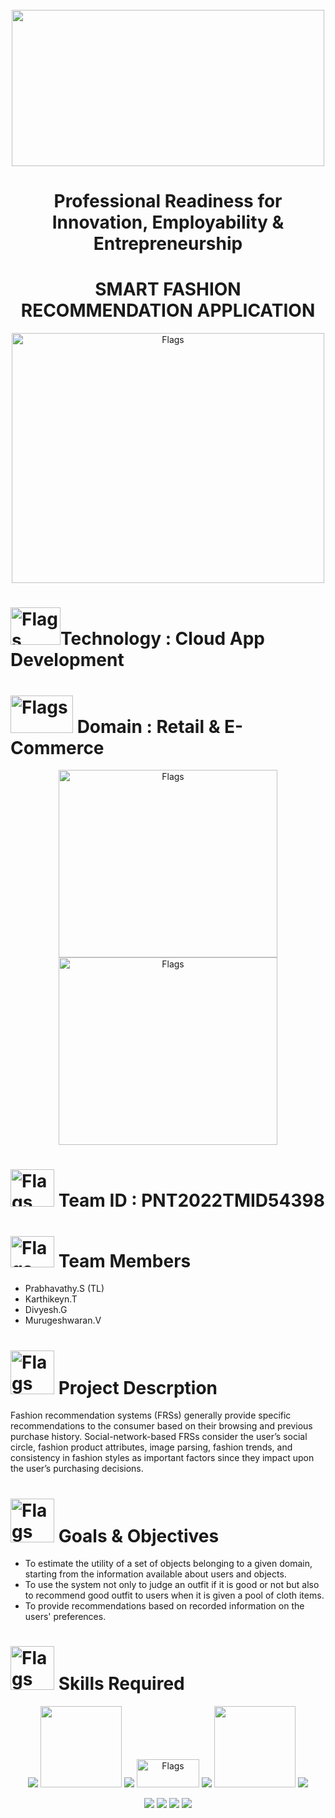 <div align="center">

<!-- PROJECT LOGO -->

<br />

  <a href="https://github.com/othneildrew/Best-README-Template">
    <div align="center">
    <img src="https://media4.giphy.com/media/3o7ZeKTOAMydhSqL6w/giphy.gif?cid=790b7611a09a0dc942a14eee86e8da8bda25984d9f753bdb&rid=giphy.gif&ct=g" width="500" height="250">
  </a>
                   

#  Professional Readiness for Innovation, Employability & Entrepreneurship  
# **SMART FASHION RECOMMENDATION APPLICATION**  
 <img src='https://techcrunch.com/wp-content/uploads/2021/05/download.gif?w=680' alt="Flags" width="500" height="400"></img>
   </div>   
   </div>

# <img src='https://miro.medium.com/max/700/1*OicrRIgS2GlMkhzY7GIwOA.gif' alt="Flags" width="80" height="60"></img>Technology : Cloud App Development 
# <img src='https://i.pinimg.com/originals/a4/48/f0/a448f012ac2681e47ebdd86aaf8a274a.gif' alt="Flags" width="100" height="60"></img>  Domain : Retail & E-Commerce
<div align="center">
<img src='https://cdn.dribbble.com/users/1912990/screenshots/6129020/cloud_computing.gif' alt="Flags" width="350" height="300"></img> <img src='https://media3.giphy.com/media/TjS53njIE2pxbZI22T/giphy.gif?cid=790b7611104412da8a69fa6a01ef8ca9ca013b605a21ea72&rid=giphy.gif&ct=s' alt="Flags" width="350" height="300"></img>
  </div> 
  </div>

 # <img src='https://i.pinimg.com/originals/8e/87/04/8e8704234ca29db4f5c78e4df469a52e.gif' alt="Flags" width="70" height="60"></img> Team ID : PNT2022TMID54398                    
# <img src='https://static.wixstatic.com/media/52a89c_83c2f42f74f749d2a02b12efdb086d2c~mv2.gif' alt="Flags" width="70" height="50"></img> Team Members                       
- Prabhavathy.S (TL)          
- Karthikeyn.T         
- Divyesh.G         
- Murugeshwaran.V                     
# <img src='https://media4.giphy.com/media/dZnAEgiyCwFJay2Knu/giphy.gif?cid=790b7611ad8ca35db9b6f5811d7904b8b5354585c5a271b3&rid=giphy.gif&ct=s' alt="Flags" width="70" height="70"></img> Project Descrption
Fashion recommendation systems (FRSs) generally provide specific recommendations to the consumer based on their browsing and previous purchase history. Social-network-based FRSs consider the user’s social circle, fashion product attributes, image parsing, fashion trends, and consistency in fashion styles as important factors since they impact upon the user’s purchasing decisions.    
# <img src='https://media3.giphy.com/media/2higF6P3xOhMY/giphy.gif?cid=ecf05e47sbawuft11im81ihv5dvbxslk7lcg4qgoqsewf9vo&rid=giphy.gif&ct=g' alt="Flags" width="70" height="70"></img> Goals & Objectives

- To estimate the utility of a set of objects belonging to a given domain, starting from the information available about users and objects.
- To use the system not only to judge an outfit if it is good or not but also to recommend good outfit to users when it is given a pool of cloth items.
- To provide recommendations based on recorded information on the users' preferences. 
# <img src='https://thumbs.gfycat.com/PolishedDesertedDodobird-size_restricted.gif' alt="Flags" width="70" height="70"></img> Skills Required   
<div align="center">
 <img src="https://img.shields.io/badge/IBM%20Cloud-1261FE?style=for-the-badge&logo=IBM%20Cloud&logoColor=white" />  <img src="https://img.shields.io/badge/IBM%20Watson-BE95FF.svg?style=for-the-badge&logo=IBM-Watson&logoColor=white" width=130> <img src="https://img.shields.io/badge/Bootstrap-563D7C?style=for-the-badge&logo=bootstrap&logoColor=white" /> <img src="https://user-images.githubusercontent.com/113355517/197389542-9ccffdd8-4086-4ea0-af41-8f26021a8682.jpeg "alt="Flags" width="100" height="45">  <img src="https://img.shields.io/badge/Flask-000000?style=for-the-badge&logo=flask&logoColor=white" /> <img src="https://img.shields.io/badge/IBM%20Cloud storage-BE95FF.svg?style=for-the-badge&logo=IBM-cloud storage&logoColor=blue" width=130> <img src="https://img.shields.io/badge/kubernetes-326ce5.svg?&style=for-the-badge&logo=kubernetes&logoColor=white"/>

 <img src="https://img.shields.io/badge/CSS3-1572B6?style=for-the-badge&logo=css3&logoColor=white" /> <img src="https://img.shields.io/badge/HTML5-E34F26?style=for-the-badge&logo=html5&logoColor=white" /> <img src="https://img.shields.io/badge/Python-FFD43B?style=for-the-badge&logo=python&logoColor=blue" /> <img src="https://img.shields.io/badge/Docker-2CA5E0?style=for-the-badge&logo=docker&logoColor=white"/> 
</div>